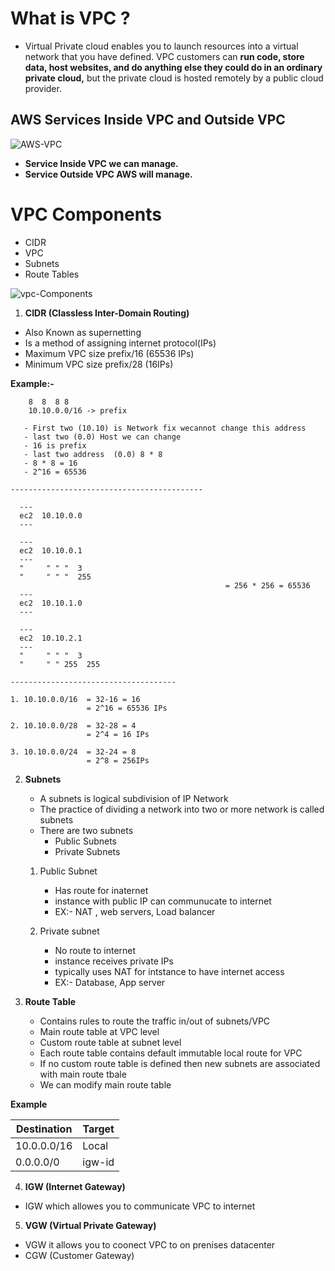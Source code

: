 # What is VPC ?
  - Virtual Private cloud enables you to launch resources into a virtual network that you have defined. VPC customers can **run code, store data, host websites, and do anything else they could do in an ordinary private cloud,** but the private cloud is hosted remotely by a public cloud provider.
  
## AWS Services Inside VPC and Outside VPC

![AWS-VPC](https://user-images.githubusercontent.com/33689324/186360767-ae6bbe3f-905b-480b-b124-18b06a5b25e2.jpg)

- **Service Inside VPC we can manage.**
- **Service Outside VPC AWS will manage.**

# VPC Components
  - CIDR
  - VPC
  - Subnets 
  - Route Tables

![vpc-Components](https://user-images.githubusercontent.com/33689324/186365169-d5400a02-925d-4e30-afd6-a072c3f37feb.jpg)

1. **CIDR (Classless Inter-Domain Routing)**
  - Also Known as supernetting 
  - Is a method of assigning internet protocol(IPs) 
  - Maximum VPC size prefix/16 (65536 IPs)
  - Minimum VPC size prefix/28 (16IPs)

**Example:-**
    
        8  8  8 8
        10.10.0.0/16 -> prefix
       
       - First two (10.10) is Network fix wecannot change this address
       - last two (0.0) Host we can change 
       - 16 is prefix
       - last two address  (0.0) 8 * 8
       - 8 * 8 = 16
       - 2^16 = 65536
       
    -------------------------------------------

      ---
      ec2  10.10.0.0
      ---

      ---
      ec2  10.10.0.1
      ---
      "     " " "  3
      "     " " "  255
                                                    = 256 * 256 = 65536
      ---
      ec2  10.10.1.0
      ---

      ---
      ec2  10.10.2.1
      ---
      "     " " "  3
      "     " " 255  255
     
    -------------------------------------
    
    1. 10.10.0.0/16  = 32-16 = 16
                     = 2^16 = 65536 IPs
        
    2. 10.10.0.0/28  = 32-28 = 4
                     = 2^4 = 16 IPs
    
    3. 10.10.0.0/24  = 32-24 = 8
                     = 2^8 = 256IPs
                     
                     
                     
 2. **Subnets**
    - A subnets is logical subdivision of IP Network 
    - The practice of dividing a network into two or more network is called subnets
    - There are two subnets 
       - Public Subnets 
       - Private Subnets
       
       
     1. Public Subnet  
     
        - Has route for inaternet
        - instance with public IP can communucate to internet 
        - EX:- NAT , web servers, Load balancer
     
     2. Private subnet
     
        - No route to internet
        - instance receives private IPs
        - typically uses NAT for intstance to have internet access
        - EX:- Database, App server
     
 3. **Route Table**
    - Contains rules to route the traffic in/out of subnets/VPC
    - Main route table at VPC level
    - Custom route table at subnet level
    - Each route table contains default immutable local route for VPC
    - If no custom route table is defined then new subnets are associated with main route tbale
    - We can modify main route table 
    
  **Example**
  
   | Destination   | Target        |
   | ------------- | ------------- |
   | 10.0.0.0/16   | Local         |
   |  0.0.0.0/0    | igw-id        |
        
        
 4. **IGW (Internet Gateway)**
   - IGW which allowes you to communicate VPC to internet
   
 5. **VGW (Virtual Private Gateway)**  
   - VGW it allows you to coonect VPC to on prenises datacenter
   - CGW (Customer Gateway)
